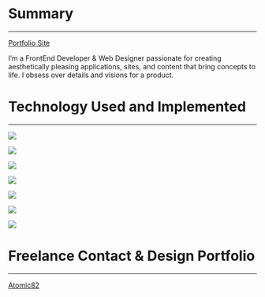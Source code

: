 # Summary
----
[Portfolio Site]()

I’m a FrontEnd Developer & Web Designer passionate for creating aesthetically pleasing applications, sites, and content that bring concepts to life. I obsess over details and visions for a product.

# Technology Used and Implemented
----

<a href="a"><img src="https://img.shields.io/badge/GitHub-100000?style=for-the-badge&logo=github&logoColor=white"/></a>

<a href="a"><img src="https://img.shields.io/badge/JavaScript-F7DF1E?style=for-the-badge&logo=javascript&logoColor=black"/></a>

<a href="a"><img src="https://img.shields.io/badge/HTML-239120?style=for-the-badge&logo=html5&logoColor=white"/></a>

<a href="a"><img src="https://img.shields.io/badge/CSS-239120?&style=for-the-badge&logo=css3&logoColor=white"/></a>

<a href="a"><img src="https://img.shields.io/badge/React-20232A?style=for-the-badge&logo=react&logoColor=61DAFB"/></a>

<a href="a"><img src="https://img.shields.io/badge/Figma-F24E1E?style=for-the-badge&logo=figma&logoColor=white"/></a> 

<a href="a"><img src="https://img.shields.io/badge/Bootstrap-563D7C?style=for-the-badge&logo=bootstrap&logoColor=white"/></a>

# Freelance Contact & Design Portfolio
----
[Atomic82](https://www.atomic82.com/)


